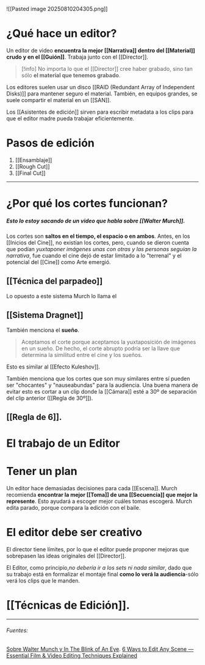 ![[Pasted image 20250810204305.png]]

# ¿Qué hace un editor?

Un editor de video **encuentra la mejor [[Narrativa]] dentro del [[Material]] crudo y en el [[Guión]]**. Trabaja junto con el [[Director]].

>[!info] No importa lo que el [[Director]] cree haber grabado, sino tan sólo **el material que tenemos grabado**.

Los editores suelen usar un disco [[RAID (Redundant Array of Independent Disks)]] para mantener seguro el material. También, en equipos grandes, se suele compartir el material en un [[SAN]].

Los [[Asistentes de edición]] sirven para escribir metadata a los clips para que el editor madre pueda trabajar eficientemente.

# Pasos de edición

1. [[Ensamblaje]] 
2. [[Rough Cut]]
3. [[Final Cut]]

---
# ¿Por qué los cortes funcionan?

##### Esto lo estoy sacando de un video que habla sobre [[Walter Murch]].

Los cortes son **saltos en el tiempo, el espacio o en ambos**. Antes, en los [[Inicios del Cine]], no existían los cortes, pero, cuando se dieron cuenta que podían *yuxtaponer imágenes unas con otras y las personas seguían la narrativa*, fue cuando el cine dejó de estar limitado a lo "terrenal" y el potencial del [[Cine]] como Arte emergió.

## [[Técnica del parpadeo]]

Lo opuesto a este sistema Murch lo llama el
## [[Sistema Dragnet]]

También menciona el **sueño**.

> Aceptamos el corte porque aceptamos la yuxtaposición de imágenes en un sueño. De hecho, el corte abrupto podría ser la llave que determina la similitud entre el cine y los sueños.

Esto es similar al [[Efecto Kuleshov]].

También menciona que los cortes que son muy similares entre sí pueden ser "chocantes" y "nauseabundas" para la audiencia. Una buena manera de evitar esto es cortar a un clip donde la [[Cámara]] esté a 30º de separación del clip anterior ([[Regla de 30º]]).
## [[Regla de 6]].

# El trabajo de un Editor
# Tener un plan

Un editor hace demasiadas decisiones para cada [[Escena]]. Murch recomienda **encontrar la mejor [[Toma]] de una [[Secuencia]] que mejor la represente**. Esto ayudará a escoger mejor cuáles tomas escogerá. Murch edita parado, porque compara la edición con el baile.
# El editor debe ser creativo

El director tiene límites, por lo que el editor puede proponer mejoras que sobrepasen las ideas originales del [[Director]].

El Editor, como principio,*no debería ir a los sets ni nada similar*, dado que su trabajo está en formalizar el montaje final **como lo verá la audiencia**-sólo verá los clips que le manden.
# [[Técnicas de Edición]].

---
###### Fuentes:
[Sobre Walter Munch y In The Blink of An Eye](https://www.youtube.com/watch?v=PKYeClvvlTw).
[6 Ways to Edit Any Scene — Essential Film & Video Editing Techniques Explained](https://www.youtube.com/watch?v=FVR8zz8ci2k)
